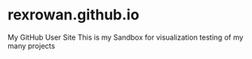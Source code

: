 # rexrowan.github.io
My GitHub User Site
This is my Sandbox for visualization testing of my many projects
